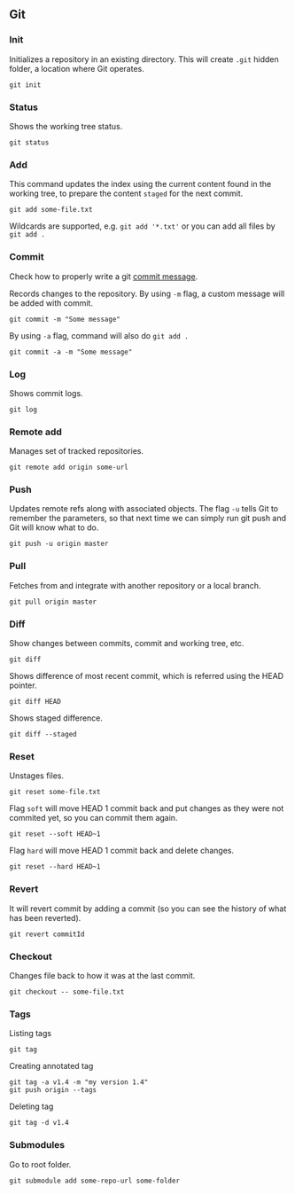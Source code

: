 ## Git

<!---
    // TODO: table of contents

    https://try.github.io/levels/1/challenges/18
    https://github.com/robbyrussell/oh-my-zsh/wiki/Plugin:git
-->

### Init

Initializes a repository in an existing directory. This will create `.git` hidden folder, a location where Git operates.

```
git init
```


### Status

Shows the working tree status.

```
git status
```

### Add

This command updates the index using the current content found in the working tree, to prepare the content `staged` for the next commit.

```
git add some-file.txt
```

Wildcards are supported, e.g. `git add '*.txt'` or you can add all files by `git add .`

### Commit

Check how to properly write a git [commit message](http://chris.beams.io/posts/git-commit/).

Records changes to the repository. By using `-m` flag, a custom message will be added with commit.

```
git commit -m "Some message"
```

By using `-a` flag, command will also do `git add .`

```
git commit -a -m "Some message"
```

### Log

Shows commit logs.

```
git log
```

### Remote add

Manages set of tracked repositories.

```
git remote add origin some-url
```

### Push

Updates remote refs along with associated objects. The flag `-u` tells Git to remember the parameters, so that next time we can simply run git push and Git will know what to do.

```
git push -u origin master
```

### Pull

Fetches from and integrate with another repository or a local branch.

```
git pull origin master
```

### Diff

Show changes between commits, commit and working tree, etc.

```
git diff
```

Shows difference of most recent commit, which is referred using the HEAD pointer.

```
git diff HEAD
```

Shows staged difference.

```
git diff --staged
```


### Reset

Unstages files.

```
git reset some-file.txt
```

Flag `soft` will move HEAD 1 commit back and put changes as they were not commited yet, so you can commit them again.

```
git reset --soft HEAD~1
```

Flag `hard` will move HEAD 1 commit back and delete changes.

```
git reset --hard HEAD~1
```

### Revert

It will revert commit by adding a commit (so you can see the history of what has been reverted).

```
git revert commitId
```

### Checkout

Changes file back to how it was at the last commit.

```
git checkout -- some-file.txt
```

### Tags

Listing tags

```
git tag
```

Creating annotated tag

```
git tag -a v1.4 -m "my version 1.4"
git push origin --tags
```

Deleting tag

```
git tag -d v1.4
```

### Submodules

Go to root folder.

```
git submodule add some-repo-url some-folder
```

<!---

// TODO

### Merge

git merge --abort

Reset, Checkout, and Revert
https://www.atlassian.com/git/tutorials/resetting-checking-out-and-reverting/commit-level-operations

Check and document those commands.

git branch new_branch_name
git checkout new_branch_name
git merge name_of_branch (checkout to master to merge development branch)
git branch -m old_branch_name new_brach_name (renaming branch)
git branch --merged (showing merged branches that had been merged at any time)
git branch --no-merge (just the opposite as above command)
git branch -d branch_name (deleting branch)

https://chrisjean.com/git-submodules-adding-using-removing-and-updating

-->
